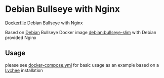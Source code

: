 # Debian Bullseye with Nginx
[Dockerfile](https://github.com/mdoerges/debian-bullseye-nginx/blob/master/Dockerfile) Debian Bullseye with Nginx

Based on [Debian](https://hub.docker.com/_/debian) Bullseye Docker image [debian:bullseye-slim](https://github.com/debuerreotype/docker-debian-artifacts/blob/3714465332cd80e3d37ef7a611ad558424ecc03d/bullseye/slim/Dockerfile) with Debian provided Nginx

## Usage
please see [docker-compose.yml](https://github.com/mdoerges/debian-bullseye-nginx/blob/master/docker-compose.yml) for basic usage as an example based on a [Lychee](https://github.com/LycheeOrg/Lychee/) installation

